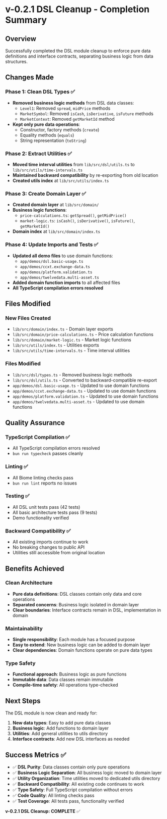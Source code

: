 # v-0.2.1 DSL Cleanup - Completion Summary

## Overview
Successfully completed the DSL module cleanup to enforce pure data definitions and interface contracts, separating business logic from data structures.

## Changes Made

### Phase 1: Clean DSL Types ✅
- **Removed business logic methods** from DSL data classes:
  - `Level1`: Removed `spread`, `midPrice` methods
  - `MarketSymbol`: Removed `isCash`, `isDerivative`, `isFuture` methods  
  - `MarketContext`: Removed `getMarketId` method
- **Kept only pure data operations**:
  - Constructor, factory methods (`create`)
  - Equality methods (`equals`)
  - String representation (`toString`)

### Phase 2: Extract Utilities ✅
- **Moved time interval utilities** from `lib/src/dsl/utils.ts` to `lib/src/utils/time-intervals.ts`
- **Maintained backward compatibility** by re-exporting from old location
- **Created utils index** at `lib/src/utils/index.ts`

### Phase 3: Create Domain Layer ✅
- **Created domain layer** at `lib/src/domain/`
- **Business logic functions**:
  - `price-calculations.ts`: `getSpread()`, `getMidPrice()`
  - `market-logic.ts`: `isCash()`, `isDerivative()`, `isFuture()`, `getMarketId()`
- **Domain index** at `lib/src/domain/index.ts`

### Phase 4: Update Imports and Tests ✅
- **Updated all demo files** to use domain functions:
  - `app/demos/dsl.basic-usage.ts`
  - `app/demos/ccxt.exchange-data.ts`
  - `app/demos/platform.validation.ts`
  - `app/demos/twelvedata.multi-asset.ts`
- **Added domain function imports** to all affected files
- **All TypeScript compilation errors resolved**

## Files Modified

### New Files Created
- `lib/src/domain/index.ts` - Domain layer exports
- `lib/src/domain/price-calculations.ts` - Price calculation functions
- `lib/src/domain/market-logic.ts` - Market logic functions
- `lib/src/utils/index.ts` - Utilities exports
- `lib/src/utils/time-intervals.ts` - Time interval utilities

### Files Modified
- `lib/src/dsl/types.ts` - Removed business logic methods
- `lib/src/dsl/utils.ts` - Converted to backward-compatible re-export
- `app/demos/dsl.basic-usage.ts` - Updated to use domain functions
- `app/demos/ccxt.exchange-data.ts` - Updated to use domain functions
- `app/demos/platform.validation.ts` - Updated to use domain functions
- `app/demos/twelvedata.multi-asset.ts` - Updated to use domain functions

## Quality Assurance

### TypeScript Compilation ✅
- All TypeScript compilation errors resolved
- `bun run typecheck` passes cleanly

### Linting ✅
- All Biome linting checks pass
- `bun run lint` reports no issues

### Testing ✅
- All DSL unit tests pass (42 tests)
- All basic architecture tests pass (9 tests)
- Demo functionality verified

### Backward Compatibility ✅
- All existing imports continue to work
- No breaking changes to public API
- Utilities still accessible from original location

## Benefits Achieved

### Clean Architecture
- **Pure data definitions**: DSL classes contain only data and core operations
- **Separated concerns**: Business logic isolated in domain layer
- **Clear boundaries**: Interface contracts remain in DSL, implementation in domain

### Maintainability
- **Single responsibility**: Each module has a focused purpose
- **Easy to extend**: New business logic can be added to domain layer
- **Clear dependencies**: Domain functions operate on pure data types

### Type Safety
- **Functional approach**: Business logic as pure functions
- **Immutable data**: Data classes remain immutable
- **Compile-time safety**: All operations type-checked

## Next Steps

The DSL module is now clean and ready for:
1. **New data types**: Easy to add pure data classes
2. **Business logic**: Add functions to domain layer
3. **Utilities**: Add general utilities to utils directory
4. **Interface contracts**: Add new DSL interfaces as needed

## Success Metrics ✅

- ✅ **DSL Purity**: Data classes contain only pure operations
- ✅ **Business Logic Separation**: All business logic moved to domain layer
- ✅ **Utility Organization**: Time utilities moved to dedicated utils directory
- ✅ **Backward Compatibility**: All existing code continues to work
- ✅ **Type Safety**: Full TypeScript compilation without errors
- ✅ **Code Quality**: All linting checks pass
- ✅ **Test Coverage**: All tests pass, functionality verified

**v-0.2.1 DSL Cleanup: COMPLETE** ✅
